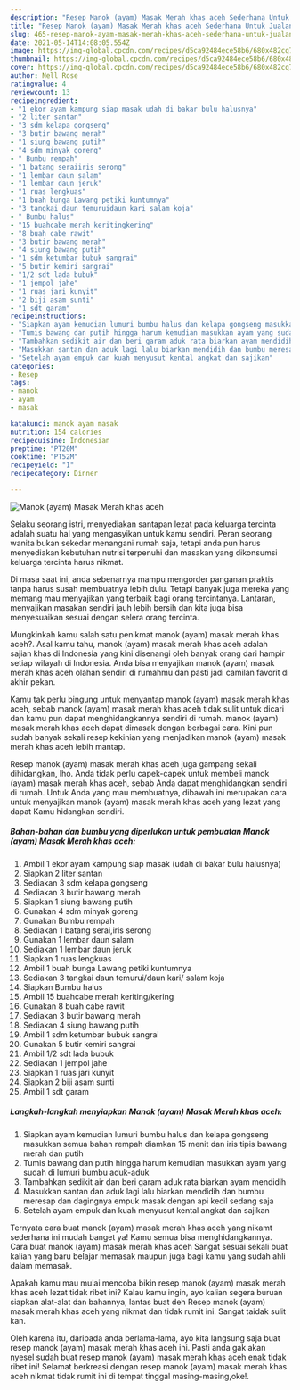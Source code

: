 ```yaml
---
description: "Resep Manok (ayam) Masak Merah khas aceh Sederhana Untuk Jualan"
title: "Resep Manok (ayam) Masak Merah khas aceh Sederhana Untuk Jualan"
slug: 465-resep-manok-ayam-masak-merah-khas-aceh-sederhana-untuk-jualan
date: 2021-05-14T14:08:05.554Z
image: https://img-global.cpcdn.com/recipes/d5ca92484ece58b6/680x482cq70/manok-ayam-masak-merah-khas-aceh-foto-resep-utama.jpg
thumbnail: https://img-global.cpcdn.com/recipes/d5ca92484ece58b6/680x482cq70/manok-ayam-masak-merah-khas-aceh-foto-resep-utama.jpg
cover: https://img-global.cpcdn.com/recipes/d5ca92484ece58b6/680x482cq70/manok-ayam-masak-merah-khas-aceh-foto-resep-utama.jpg
author: Nell Rose
ratingvalue: 4
reviewcount: 13
recipeingredient:
- "1 ekor ayam kampung siap masak udah di bakar bulu halusnya"
- "2 liter santan"
- "3 sdm kelapa gongseng"
- "3 butir bawang merah"
- "1 siung bawang putih"
- "4 sdm minyak goreng"
- " Bumbu rempah"
- "1 batang seraiiris serong"
- "1 lembar daun salam"
- "1 lembar daun jeruk"
- "1 ruas lengkuas"
- "1 buah bunga Lawang petiki kuntumnya"
- "3 tangkai daun temuruidaun kari salam koja"
- " Bumbu halus"
- "15 buahcabe merah keritingkering"
- "8 buah cabe rawit"
- "3 butir bawang merah"
- "4 siung bawang putih"
- "1 sdm ketumbar bubuk sangrai"
- "5 butir kemiri sangrai"
- "1/2 sdt lada bubuk"
- "1 jempol jahe"
- "1 ruas jari kunyit"
- "2 biji asam sunti"
- "1 sdt garam"
recipeinstructions:
- "Siapkan ayam kemudian lumuri bumbu halus dan kelapa gongseng masukkan semua bahan rempah diamkan 15 menit dan iris tipis bawang merah dan putih"
- "Tumis bawang dan putih hingga harum kemudian masukkan ayam yang sudah di lumuri bumbu aduk-aduk"
- "Tambahkan sedikit air dan beri garam aduk rata biarkan ayam mendidih"
- "Masukkan santan dan aduk lagi lalu biarkan mendidih dan bumbu meresap dan dagingnya empuk masak dengan api kecil sedang saja"
- "Setelah ayam empuk dan kuah menyusut kental angkat dan sajikan"
categories:
- Resep
tags:
- manok
- ayam
- masak

katakunci: manok ayam masak 
nutrition: 154 calories
recipecuisine: Indonesian
preptime: "PT20M"
cooktime: "PT52M"
recipeyield: "1"
recipecategory: Dinner

---
```



![Manok (ayam) Masak Merah khas aceh](https://img-global.cpcdn.com/recipes/d5ca92484ece58b6/680x482cq70/manok-ayam-masak-merah-khas-aceh-foto-resep-utama.jpg)

Selaku seorang istri, menyediakan santapan lezat pada keluarga tercinta adalah suatu hal yang mengasyikan untuk kamu sendiri. Peran seorang  wanita bukan sekedar menangani rumah saja, tetapi anda pun harus menyediakan kebutuhan nutrisi terpenuhi dan masakan yang dikonsumsi keluarga tercinta harus nikmat.

Di masa  saat ini, anda sebenarnya mampu mengorder panganan praktis tanpa harus susah membuatnya lebih dulu. Tetapi banyak juga mereka yang memang mau menyajikan yang terbaik bagi orang tercintanya. Lantaran, menyajikan masakan sendiri jauh lebih bersih dan kita juga bisa menyesuaikan sesuai dengan selera orang tercinta. 



Mungkinkah kamu salah satu penikmat manok (ayam) masak merah khas aceh?. Asal kamu tahu, manok (ayam) masak merah khas aceh adalah sajian khas di Indonesia yang kini disenangi oleh banyak orang dari hampir setiap wilayah di Indonesia. Anda bisa menyajikan manok (ayam) masak merah khas aceh olahan sendiri di rumahmu dan pasti jadi camilan favorit di akhir pekan.

Kamu tak perlu bingung untuk menyantap manok (ayam) masak merah khas aceh, sebab manok (ayam) masak merah khas aceh tidak sulit untuk dicari dan kamu pun dapat menghidangkannya sendiri di rumah. manok (ayam) masak merah khas aceh dapat dimasak dengan berbagai cara. Kini pun sudah banyak sekali resep kekinian yang menjadikan manok (ayam) masak merah khas aceh lebih mantap.

Resep manok (ayam) masak merah khas aceh juga gampang sekali dihidangkan, lho. Anda tidak perlu capek-capek untuk membeli manok (ayam) masak merah khas aceh, sebab Anda dapat menghidangkan sendiri di rumah. Untuk Anda yang mau membuatnya, dibawah ini merupakan cara untuk menyajikan manok (ayam) masak merah khas aceh yang lezat yang dapat Kamu hidangkan sendiri.

<!--inarticleads1-->

##### Bahan-bahan dan bumbu yang diperlukan untuk pembuatan Manok (ayam) Masak Merah khas aceh:

1. Ambil 1 ekor ayam kampung siap masak (udah di bakar bulu halusnya)
1. Siapkan 2 liter santan
1. Sediakan 3 sdm kelapa gongseng
1. Sediakan 3 butir bawang merah
1. Siapkan 1 siung bawang putih
1. Gunakan 4 sdm minyak goreng
1. Gunakan  Bumbu rempah
1. Sediakan 1 batang serai,iris serong
1. Gunakan 1 lembar daun salam
1. Sediakan 1 lembar daun jeruk
1. Siapkan 1 ruas lengkuas
1. Ambil 1 buah bunga Lawang petiki kuntumnya
1. Sediakan 3 tangkai daun temurui/daun kari/ salam koja
1. Siapkan  Bumbu halus
1. Ambil 15 buahcabe merah keriting/kering
1. Gunakan 8 buah cabe rawit
1. Sediakan 3 butir bawang merah
1. Sediakan 4 siung bawang putih
1. Ambil 1 sdm ketumbar bubuk sangrai
1. Gunakan 5 butir kemiri sangrai
1. Ambil 1/2 sdt lada bubuk
1. Sediakan 1 jempol jahe
1. Siapkan 1 ruas jari kunyit
1. Siapkan 2 biji asam sunti
1. Ambil 1 sdt garam




<!--inarticleads2-->

##### Langkah-langkah menyiapkan Manok (ayam) Masak Merah khas aceh:

1. Siapkan ayam kemudian lumuri bumbu halus dan kelapa gongseng masukkan semua bahan rempah diamkan 15 menit dan iris tipis bawang merah dan putih
1. Tumis bawang dan putih hingga harum kemudian masukkan ayam yang sudah di lumuri bumbu aduk-aduk
1. Tambahkan sedikit air dan beri garam aduk rata biarkan ayam mendidih
1. Masukkan santan dan aduk lagi lalu biarkan mendidih dan bumbu meresap dan dagingnya empuk masak dengan api kecil sedang saja
1. Setelah ayam empuk dan kuah menyusut kental angkat dan sajikan




Ternyata cara buat manok (ayam) masak merah khas aceh yang nikamt sederhana ini mudah banget ya! Kamu semua bisa menghidangkannya. Cara buat manok (ayam) masak merah khas aceh Sangat sesuai sekali buat kalian yang baru belajar memasak maupun juga bagi kamu yang sudah ahli dalam memasak.

Apakah kamu mau mulai mencoba bikin resep manok (ayam) masak merah khas aceh lezat tidak ribet ini? Kalau kamu ingin, ayo kalian segera buruan siapkan alat-alat dan bahannya, lantas buat deh Resep manok (ayam) masak merah khas aceh yang nikmat dan tidak rumit ini. Sangat taidak sulit kan. 

Oleh karena itu, daripada anda berlama-lama, ayo kita langsung saja buat resep manok (ayam) masak merah khas aceh ini. Pasti anda gak akan nyesel sudah buat resep manok (ayam) masak merah khas aceh enak tidak ribet ini! Selamat berkreasi dengan resep manok (ayam) masak merah khas aceh nikmat tidak rumit ini di tempat tinggal masing-masing,oke!.

